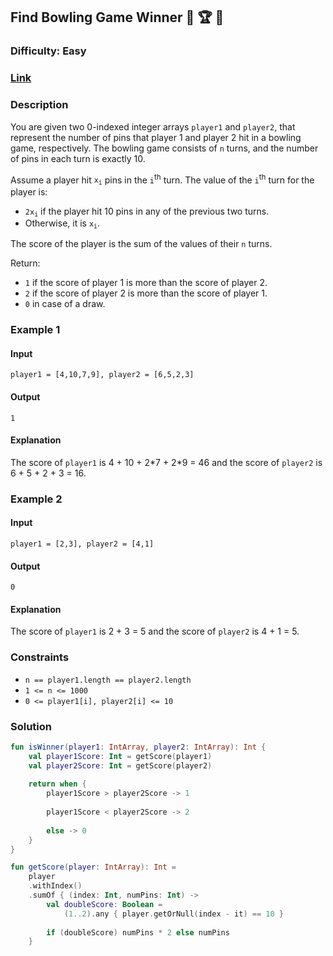 ## Find Bowling Game Winner :bowling: :trophy: :1st_place_medal:
### Difficulty: Easy
### [Link](https://leetcode.com/problems/determine-the-winner-of-a-bowling-game/)

### Description

You are given two 0-indexed integer arrays `player1` and `player2`, that represent the number of pins that player 1 and player 2 hit in a bowling game, respectively. The bowling game consists of `n` turns, and the number of pins in each turn is exactly 10.

Assume a player hit <code>x<sub>i</sub></code> pins in the `i`<sup>th</sup> turn. The value of the `i`<sup>th</sup> turn for the player is:
- <code>2x<sub>i</sub></code> if the player hit 10 pins in any of the previous two turns.
- Otherwise, it is <code>x<sub>i</sub></code>.

The score of the player is the sum of the values of their `n` turns.

Return:
- `1` if the score of player 1 is more than the score of player 2.
- `2` if the score of player 2 is more than the score of player 1.
- `0` in case of a draw.

### Example 1

#### Input
`player1 = [4,10,7,9], player2 = [6,5,2,3]`

#### Output
`1`

#### Explanation

The score of `player1` is 4 + 10 + 2\*7 + 2\*9 = 46 and the score of `player2` is 6 + 5 + 2 + 3 = 16.

### Example 2

#### Input
`player1 = [2,3], player2 = [4,1]`

#### Output
`0`

#### Explanation

The score of `player1` is 2 + 3 = 5 and the score of `player2` is 4 + 1 = 5.

### Constraints
- `n == player1.length == player2.length`
- `1 <= n <= 1000`
- `0 <= player1[i], player2[i] <= 10`

### Solution

```kotlin
fun isWinner(player1: IntArray, player2: IntArray): Int {
    val player1Score: Int = getScore(player1)
    val player2Score: Int = getScore(player2)
    
    return when {
        player1Score > player2Score -> 1
        
        player1Score < player2Score -> 2
        
        else -> 0
    }
}

fun getScore(player: IntArray): Int =
    player
    .withIndex()
    .sumOf { (index: Int, numPins: Int) ->
        val doubleScore: Boolean =
            (1..2).any { player.getOrNull(index - it) == 10 }
        
        if (doubleScore) numPins * 2 else numPins
    }
```